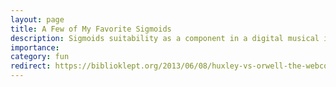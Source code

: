 ```yaml
---
layout: page
title: A Few of My Favorite Sigmoids
description: Sigmoids suitability as a component in a digital musical instrument.
importance:
category: fun
redirect: https://biblioklept.org/2013/06/08/huxley-vs-orwell-the-webcomic-2/
---
```

